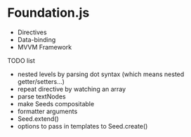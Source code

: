 # Foundation.js
- Directives
- Data-binding
- MVVM Framework


TODO list
- nested levels by parsing dot syntax (which means nested getter/setters...)
- repeat directive by watching an array
- parse textNodes
- make Seeds compositable
- formatter arguments
- Seed.extend()
- options to pass in templates to Seed.create()
